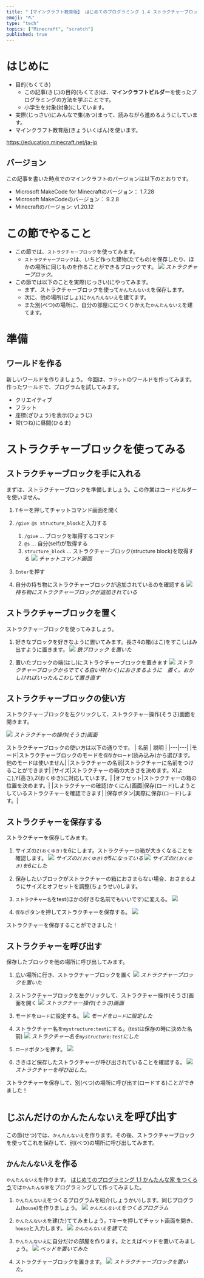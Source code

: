 ```yaml
---
title: "【マインクラフト教育版】 はじめてのプログラミング 1.4 ストラクチャーブロックを使ってみよう"
emoji: "⛏️"
type: "tech"
topics: ["Minecraft", "scratch"]
published: true
---
```


# はじめに
- 目的(もくてき)
  - この記事(きじ)の目的(もくてき)は、**マインクラフトビルダー**を使ったプログラミングの方法を学ぶことです。
  - 小学生を対象(対象)にしています。
- 実際(じっさい)にみんなで集(あつ)まって、読みながら進めるようにしています。
- マインクラフト教育版(きょういくばん)を使います。

https://education.minecraft.net/ja-jp

## バージョン
この記事を書いた時点でのマインクラフトのバージョンは以下のとおりです。
- Microsoft MakeCode for Minecraftのバージョン：  1.7.28
- Microsoft MakeCodeのバージョン：  9.2.8
- Minecraftのバージョン:   v1.20.12

# この節でやること
- この節では、`ストラクチャーブロック`を使ってみます。
  - `ストラクチャーブロック`は、いちど作った建物(たてもの)を保存したり、ほかの場所に同じものを作ることができるブロックです。
![](/images/build_town-14-structure_block/2024-07-23-06-10-06.png)
*ストラクチャーブロック。*
- この節では以下のことを実際(じっさい)にやってみます。
  - まず、ストラクチャーブロックを使って`かんたんないえ`を保存します。
  - 次に、他の場所(ばしょ)に`かんたんないえ`を建てます。
  - また別(べつ)の場所に、自分の部屋ににつくりかえた`かんたんないえ`を建てます。

# 準備
## ワールドを作る
新しいワールドを作りましょう。
今回は、`フラット`のワールドを作ってみます。
作ったワールドで、プログラムを試してみます。
- クリエイティブ
- フラット
- 座標(ざひょう)を表示(ひょうじ)
- 常(つね)に昼間(ひるま)

# ストラクチャーブロックを使ってみる
## ストラクチャーブロックを手に入れる
まずは、ストラクチャーブロックを準備しましょう。この作業はコードビルダーを使いません。

1. `T`キーを押してチャットコマンド画面を開く
2. `/give @s structure_block`と入力する
   1. `/give` ... ブロックを取得するコマンド
   2. `@s` ... 自分(self)が取得する
   3. `structure_block` ... ストラクチャーブロック(structure block)を取得する
![](/images/build_town-14-structure_block/2024-07-23-06-17-34.png)
*チャットコマンド画面*
3. `Enter`を押す

4. 自分の持ち物にストラクチャーブロックが追加されているのを確認する
![](/images/build_town-14-structure_block/2024-07-23-06-23-05.png)
*持ち物にストラクチャーブロックが追加されている*

## ストラクチャーブロックを置く
ストラクチャーブロックを使ってみましょう。

1. 好きなブロックを好きなように置いてみます。長さ4の箱(はこ)をすこしはみ出すように置きます。
![](/images/build_town-14-structure_block/2024-07-31-06-16-51.png)
*鉄ブロッック を置いた*

1. 置いたブロックの端(はし)にストラクチャーブロックを置きます
![](/images/build_town-14-structure_block/2024-08-02-05-50-57.png)
*ストラクチャーブロックからでてくる白い枠(わく)におさまるように　置く。おかしければいったんこわして置き直す*

## ストラクチャーブロックの使い方
ストラクチャーブロックを左クリックして、ストラクチャー操作(そうさ)画面を開きます。

![](/images/build_town-14-structure_block/structure_block_howto.png)
*ストラクチャーの操作(そうさ)画面* 

ストラクチャーブロックの使い方は以下の通りです。
| 名前 | 説明 |
|---|---|
|モード|ストラクチャーブロックのモードを`保存`か`ロード`(読み込み)から選びます。他のモードは使いません|
|ストラクチャーの名前|ストラクチャーに名前をつけることができます|
|サイズ|ストラクチャーの箱の大きさを決めます。X(よこ),Y(高さ),Z(おくゆき)に対応しています。|
|オフセット|ストラクチャーの箱の位置を決めます。|
|ストラクチャーの確認(かくにん)画面|保存(ロード)しようとしているストラクチャーを確認できます|
|保存ボタン|実際に保存(ロード)します。|

## ストラクチャーを保存する
ストラクチャーを保存してみます。



1. サイズの`Z(おくゆき)`を6にします。ストラクチャーの箱が大きくなることを確認します。
![](/images/build_town-14-structure_block/2024-08-02-05-48-57.png)
*サイズの`Z(おくゆき)`が5になっている*
![](/images/build_town-14-structure_block/2024-07-31-06-23-16.png)
*サイズの`Z(おくゆき)`を6にした*

1. 保存したいブロックがストラクチャーの箱におさまらない場合、おさまるようにサイズとオフセットを調整(ちょうせい)します。

2. `ストラクチャー名`をtest(ほかの好きな名前でもいいです)に変える。
![](/images/build_town-14-structure_block/2024-07-31-22-16-14.png)

1. `保存`ボタンを押してストラクチャーを保存する。
![](/images/build_town-14-structure_block/2024-07-31-22-19-02.png)

ストラクチャーを保存することができました！

## ストラクチャーを呼び出す
保存したブロックを他の場所に呼び出してみます。

1. 広い場所に行き、ストラクチャーブロックを置く
![](/images/build_town-14-structure_block/2024-07-31-22-21-29.png)
*ストラクチャーブロックを置いた*

2. ストラクチャーブロックを左クリックして、ストラクチャー操作(そうさ)画面を開く
![](/images/build_town-14-structure_block/2024-07-31-22-23-24.png)
*ストラクチャー操作(そうさ)画面*

3. モードを`ロード`に設定する。
![](/images/build_town-14-structure_block/2024-07-31-22-24-01.png)
*モードを`ロード`に設定した*

4. ストラクチャー名を`mystructure:test`にする。(testは保存の時に決めた名前)
![](/images/build_town-14-structure_block/2024-07-31-22-24-01.png)
*ストラクチャー名を`mystructure:test`にした* 

5. `ロード`ボタンを押す。
![](/images/build_town-14-structure_block/2024-07-31-22-27-25.png)

6. さきほど保存したストラクチャーが呼び出されていることを確認する。
![](/images/build_town-14-structure_block/2024-07-31-22-29-37.png)
*ストラクチャーを呼び出した。*

ストラクチャーを保存して、別(べつ)の場所に呼び出す(ロードする)ことができました！

# `じぶんだけのかんたんないえ`を呼び出す
この節(せつ)では、`かんたんないえ`を作ります。その後、ストラクチャーブロックを使ってこれを保存して、別(べつ)の場所に呼び出してみます。

## `かんたんないえ`を作る
`かんたんないえ`を作ります。
[はじめてのプログラミング 1.1 かんたんな家 をつくろう](https://zenn.dev/pelicans/articles/build_town-11-simple_house)では`かんたんな家`をプログラミングして作ってみました。

1. `かんたんないえ`をつくるプログラムを紹介(しょうかい)します。同じプログラム(`house`)を作りましょう。
![](/images/build_town-14-structure_block/2024-08-02-06-00-53.png)
*`かんたんないえ`をつくるプログラム*

2. `かんたんないえ`を建(た)ててみましょう。`T`キーを押してチャット画面を開き、`house`と入力します。
![](/images/build_town-14-structure_block/2024-08-17-06-26-09.png)
*`かんたんないえ`を建てた*

3. `かんたんないえ`に自分だけの部屋を作ります。たとえばベッドを置いてみましょう。
![](/images/build_town-14-structure_block/2024-08-17-06-28-11.png)
*ベッドを置いてみた*

4. ストラクチャーブロックを置きます。
![](/images/build_town-14-structure_block/2024-08-17-06-30-20.png)
*ストラクチャーブロックを置いた。*
